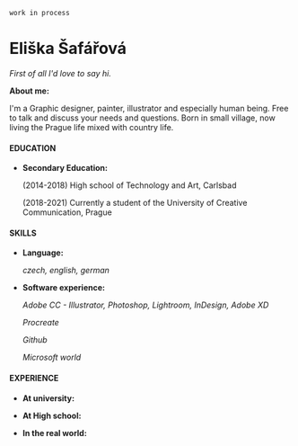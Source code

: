 `work in process`

# Eliška Šafářová

*First of all I'd love to say hi.* 



**About me:** 

I'm a Graphic designer, painter, illustrator and especially human being. Free to talk and discuss your needs and questions.
Born in small village, now living the Prague life mixed with country life.

#### EDUCATION

* **Secondary Education:** 

  (2014-2018) High school of Technology and Art, Carlsbad
  
  
  (2018-2021) Currently a student of the University of Creative Communication, Prague 
 
 
 #### SKILLS
 
 * **Language:** 
 
    *czech, english, german*
    
 * **Software experience:** 
  
   *Adobe CC - Illustrator, Photoshop, Lightroom, InDesign, Adobe XD*
   
   *Procreate*
   
   *Github*
   
   *Microsoft world*

 #### EXPERIENCE
  * **At university:** 
  
  * **At High school:**
  
  * **In the real world:** 
 

   

   
 
